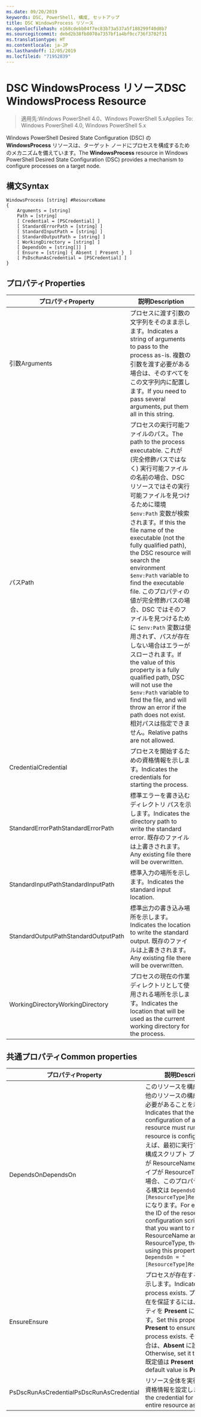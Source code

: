 ```yaml
---
ms.date: 09/20/2019
keywords: DSC, PowerShell, 構成, セットアップ
title: DSC WindowsProcess リソース
ms.openlocfilehash: e168cdebb04f7ec83b73a537a5f188299f40d8b7
ms.sourcegitcommit: debd2b38fb8070a7357bf1a4bf9cc736f3702f31
ms.translationtype: HT
ms.contentlocale: ja-JP
ms.lasthandoff: 12/05/2019
ms.locfileid: "71952839"
---
```

# <a name="dsc-windowsprocess-resource"></a><span data-ttu-id="98c65-103">DSC WindowsProcess リソース</span><span class="sxs-lookup"><span data-stu-id="98c65-103">DSC WindowsProcess Resource</span></span>

> <span data-ttu-id="98c65-104">適用先:Windows PowerShell 4.0、Windows PowerShell 5.x</span><span class="sxs-lookup"><span data-stu-id="98c65-104">Applies To: Windows PowerShell 4.0, Windows PowerShell 5.x</span></span>

<span data-ttu-id="98c65-105">Windows PowerShell Desired State Configuration (DSC) の **WindowsProcess** リソースは、ターゲット ノードにプロセスを構成するためのメカニズムを備えています。</span><span class="sxs-lookup"><span data-stu-id="98c65-105">The **WindowsProcess** resource in Windows PowerShell Desired State Configuration (DSC) provides a mechanism to configure processes on a target node.</span></span>

## <a name="syntax"></a><span data-ttu-id="98c65-106">構文</span><span class="sxs-lookup"><span data-stu-id="98c65-106">Syntax</span></span>

```Syntax
WindowsProcess [string] #ResourceName
{
    Arguments = [string]
    Path = [string]
    [ Credential = [PSCredential] ]
    [ StandardErrorPath = [string] ]
    [ StandardInputPath = [string] ]
    [ StandardOutputPath = [string] ]
    [ WorkingDirectory = [string] ]
    [ DependsOn = [string[]] ]
    [ Ensure = [string] { Absent | Present }  ]
    [ PsDscRunAsCredential = [PSCredential] ]
}
```

## <a name="properties"></a><span data-ttu-id="98c65-107">プロパティ</span><span class="sxs-lookup"><span data-stu-id="98c65-107">Properties</span></span>

|<span data-ttu-id="98c65-108">プロパティ</span><span class="sxs-lookup"><span data-stu-id="98c65-108">Property</span></span> |<span data-ttu-id="98c65-109">説明</span><span class="sxs-lookup"><span data-stu-id="98c65-109">Description</span></span> |
|---|---|
|<span data-ttu-id="98c65-110">引数</span><span class="sxs-lookup"><span data-stu-id="98c65-110">Arguments</span></span> |<span data-ttu-id="98c65-111">プロセスに渡す引数の文字列をそのまま示します。</span><span class="sxs-lookup"><span data-stu-id="98c65-111">Indicates a string of arguments to pass to the process as-is.</span></span> <span data-ttu-id="98c65-112">複数の引数を渡す必要がある場合は、そのすべてをこの文字列内に配置します。</span><span class="sxs-lookup"><span data-stu-id="98c65-112">If you need to pass several arguments, put them all in this string.</span></span> |
|<span data-ttu-id="98c65-113">パス</span><span class="sxs-lookup"><span data-stu-id="98c65-113">Path</span></span> |<span data-ttu-id="98c65-114">プロセスの実行可能ファイルのパス。</span><span class="sxs-lookup"><span data-stu-id="98c65-114">The path to the process executable.</span></span> <span data-ttu-id="98c65-115">これが (完全修飾パスではなく) 実行可能ファイルの名前の場合、DSC リソースではその実行可能ファイルを見つけるために環境 `$env:Path` 変数が検索されます。</span><span class="sxs-lookup"><span data-stu-id="98c65-115">If this the file name of the executable (not the fully qualified path), the DSC resource will search the environment `$env:Path` variable to find the executable file.</span></span> <span data-ttu-id="98c65-116">このプロパティの値が完全修飾パスの場合、DSC ではそのファイルを見つけるために `$env:Path` 変数は使用されず、パスが存在しない場合はエラーがスローされます。</span><span class="sxs-lookup"><span data-stu-id="98c65-116">If the value of this property is a fully qualified path, DSC will not use the `$env:Path` variable to find the file, and will throw an error if the path does not exist.</span></span> <span data-ttu-id="98c65-117">相対パスは指定できません。</span><span class="sxs-lookup"><span data-stu-id="98c65-117">Relative paths are not allowed.</span></span> |
|<span data-ttu-id="98c65-118">Credential</span><span class="sxs-lookup"><span data-stu-id="98c65-118">Credential</span></span> |<span data-ttu-id="98c65-119">プロセスを開始するための資格情報を示します。</span><span class="sxs-lookup"><span data-stu-id="98c65-119">Indicates the credentials for starting the process.</span></span> |
|<span data-ttu-id="98c65-120">StandardErrorPath</span><span class="sxs-lookup"><span data-stu-id="98c65-120">StandardErrorPath</span></span> |<span data-ttu-id="98c65-121">標準エラーを書き込むディレクトリ パスを示します。</span><span class="sxs-lookup"><span data-stu-id="98c65-121">Indicates the directory path to write the standard error.</span></span> <span data-ttu-id="98c65-122">既存のファイルは上書きされます。</span><span class="sxs-lookup"><span data-stu-id="98c65-122">Any existing file there will be overwritten.</span></span> |
|<span data-ttu-id="98c65-123">StandardInputPath</span><span class="sxs-lookup"><span data-stu-id="98c65-123">StandardInputPath</span></span> |<span data-ttu-id="98c65-124">標準入力の場所を示します。</span><span class="sxs-lookup"><span data-stu-id="98c65-124">Indicates the standard input location.</span></span> |
|<span data-ttu-id="98c65-125">StandardOutputPath</span><span class="sxs-lookup"><span data-stu-id="98c65-125">StandardOutputPath</span></span> |<span data-ttu-id="98c65-126">標準出力の書き込み場所を示します。</span><span class="sxs-lookup"><span data-stu-id="98c65-126">Indicates the location to write the standard output.</span></span> <span data-ttu-id="98c65-127">既存のファイルは上書きされます。</span><span class="sxs-lookup"><span data-stu-id="98c65-127">Any existing file there will be overwritten.</span></span> |
|<span data-ttu-id="98c65-128">WorkingDirectory</span><span class="sxs-lookup"><span data-stu-id="98c65-128">WorkingDirectory</span></span> |<span data-ttu-id="98c65-129">プロセスの現在の作業ディレクトリとして使用される場所を示します。</span><span class="sxs-lookup"><span data-stu-id="98c65-129">Indicates the location that will be used as the current working directory for the process.</span></span> |

## <a name="common-properties"></a><span data-ttu-id="98c65-130">共通プロパティ</span><span class="sxs-lookup"><span data-stu-id="98c65-130">Common properties</span></span>

|<span data-ttu-id="98c65-131">プロパティ</span><span class="sxs-lookup"><span data-stu-id="98c65-131">Property</span></span> |<span data-ttu-id="98c65-132">説明</span><span class="sxs-lookup"><span data-stu-id="98c65-132">Description</span></span> |
|---|---|
|<span data-ttu-id="98c65-133">DependsOn</span><span class="sxs-lookup"><span data-stu-id="98c65-133">DependsOn</span></span> |<span data-ttu-id="98c65-134">このリソースを構成する前に、他のリソースの構成を実行する必要があることを示します。</span><span class="sxs-lookup"><span data-stu-id="98c65-134">Indicates that the configuration of another resource must run before this resource is configured.</span></span> <span data-ttu-id="98c65-135">たとえば、最初に実行するリソース構成スクリプト ブロックの ID が ResourceName で、そのタイプが ResourceType である場合、このプロパティを使用する構文は `DependsOn = "[ResourceType]ResourceName"` になります。</span><span class="sxs-lookup"><span data-stu-id="98c65-135">For example, if the ID of the resource configuration script block that you want to run first is ResourceName and its type is ResourceType, the syntax for using this property is `DependsOn = "[ResourceType]ResourceName"`.</span></span> |
|<span data-ttu-id="98c65-136">Ensure</span><span class="sxs-lookup"><span data-stu-id="98c65-136">Ensure</span></span> |<span data-ttu-id="98c65-137">プロセスが存在するかどうかを示します。</span><span class="sxs-lookup"><span data-stu-id="98c65-137">Indicates if the process exists.</span></span> <span data-ttu-id="98c65-138">プロセスの存在を保証するには、このプロパティを **Present** に設定します。</span><span class="sxs-lookup"><span data-stu-id="98c65-138">Set this property to **Present** to ensure that the process exists.</span></span> <span data-ttu-id="98c65-139">それ以外の場合は、**Absent** に設定します。</span><span class="sxs-lookup"><span data-stu-id="98c65-139">Otherwise, set it to **Absent**.</span></span> <span data-ttu-id="98c65-140">既定値は **Present** です。</span><span class="sxs-lookup"><span data-stu-id="98c65-140">The default value is **Present**.</span></span> |
|<span data-ttu-id="98c65-141">PsDscRunAsCredential</span><span class="sxs-lookup"><span data-stu-id="98c65-141">PsDscRunAsCredential</span></span> |<span data-ttu-id="98c65-142">リソース全体を実行するための資格情報を設定します。</span><span class="sxs-lookup"><span data-stu-id="98c65-142">Sets the credential for running the entire resource as.</span></span> |